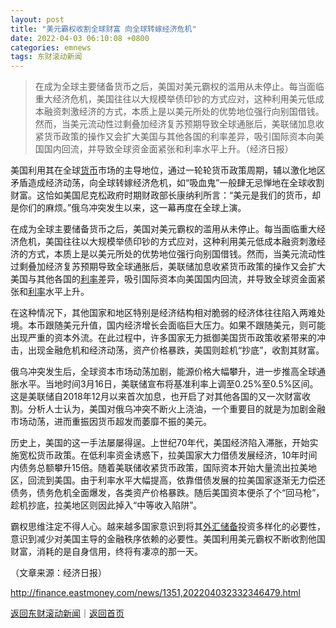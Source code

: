 ```yaml
---
layout: post
title: "美元霸权收割全球财富 向全球转嫁经济危机"
date: 2022-04-03 06:10:08 +0800
categories: emnews
tags: 东财滚动新闻
---
```

> 在成为全球主要储备货币之后，美国对美元霸权的滥用从未停止。每当面临重大经济危机，美国往往以大规模举债印钞的方式应对，这种利用美元低成本融资刺激经济的方式，本质上是以美元所处的优势地位强行向别国借钱。然而，当美元流动性过剩叠加经济复苏预期导致全球通胀后，美联储加息收紧货币政策的操作又会扩大美国与其他各国的利率差异，吸引国际资本向美国国内回流，并导致全球资金面紧张和利率水平上升。（经济日报）

<p>美国利用其在全球<span id="Info.3326"><a href="http://data.eastmoney.com/cjsj/hbgyl.html" class="infokey">货币</a></span>市场的主导地位，通过一轮轮货币政策周期，辅以激化地区矛盾造成经济动荡，向全球转嫁经济危机，如“吸血鬼”一般肆无忌惮地在全球收割财富。这恰如美国尼克松政府时期财政部长康纳利所言：“美元是我们的货币，却是你们的麻烦。”俄乌冲突发生以来，这一幕再度在全球上演。</p><p>在成为全球主要储备货币之后，美国对美元霸权的滥用从未停止。每当面临重大经济危机，美国往往以大规模举债印钞的方式应对，这种利用美元低成本融资刺激经济的方式，本质上是以美元所处的优势地位强行向别国借钱。然而，当美元流动性过剩叠加经济复苏预期导致全球通胀后，美联储加息收紧货币政策的操作又会扩大美国与其他各国的<span id="Info.344"><a href="http://data.eastmoney.com/cjsj/yhll.html" class="infokey">利率</a></span>差异，吸引国际资本向美国国内回流，并导致全球资金面紧张和<span id="Info.391"><a href="http://data.eastmoney.com/cjsj/yhll.html" class="infokey">利率</a></span>水平上升。</p><p>在这种情况下，其他国家和地区特别是经济结构相对脆弱的经济体往往陷入两难处境。本币跟随美元升值，国内经济增长会面临巨大压力。如果不跟随美元，则可能出现严重的资本外流。在此过程中，许多国家无力抵御美国货币政策收紧带来的冲击，出现金融危机和经济动荡，资产价格暴跌，美国则趁机“抄底”，收割其财富。 </p><p>俄乌冲突发生后，全球资本市场动荡加剧，能源价格大幅攀升，进一步推高全球通胀水平。当地时间3月16日，美联储宣布将基准利率上调至0.25%至0.5%区间。这是美联储自2018年12月以来首次加息，也开启了对其他各国的又一次财富收割。分析人士认为，美国对俄乌冲突不断火上浇油，一个重要目的就是为加剧金融市场动荡，进而重振因货币超发而萎靡不振的美元。</p><p>历史上，美国的这一手法屡屡得逞。上世纪70年代，美国经济陷入滞胀，开始实施宽松货币政策。在低利率资金诱惑下，拉美国家大力借债发展经济，10年时间内债务总额攀升15倍。随着美联储收紧货币政策，国际资本开始大量流出拉美地区，回流到美国。由于利率水平大幅提高，依靠借债发展的拉美国家逐渐无力偿还债务，债务危机全面爆发，各类资产价格暴跌。随后美国资本便杀了个“回马枪”，趁机抄底，拉美地区则因此掉入“中等收入陷阱”。</p><p>霸权思维注定不得人心。越来越多国家意识到将其<span id="Info.352"><a href="http://data.eastmoney.com/cjsj/hjwh.html" class="infokey">外汇储备</a></span>投资多样化的必要性，意识到减少对美国主导的金融秩序依赖的必要性。美国利用美元霸权不断收割他国财富，消耗的是自身信用，终将有凄凉的那一天。 </p><p class="em_media">（文章来源：经济日报）</p>

<http://finance.eastmoney.com/news/1351,202204032332346479.html>

[返回东财滚动新闻](//finews.withounder.com/emnews/)｜[返回首页](//finews.withounder.com/)